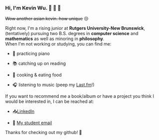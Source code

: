 ### Hi, I'm Kevin Wu. :night_with_stars: :statue_of_liberty: :tea:

~~Wow another asian kevin. how unique~~ :unamused:

Right now, I'm a rising junior at **Rutgers University-New Brunswick**, (tentatively) pursuing two B.S. degrees in **computer science** and **mathematics** as well as minoring in **philosophy**.  
When I'm not working or studying, you can find me:

 - :musical_keyboard: practicing piano

 - :books: catching up on reading

 - :bento: cooking & eating food 

 - :headphones: listening to music (peep my [Last.fm](https://www.last.fm/user/boiledleafwater)!)

If you want to recommend me a book/album or have a project you think I would be interested in, I can be reached at:

 -  :inbox_tray:[LinkedIn](https://www.linkedin.com/in/kevin-wu-576a05126/)

 - :email: [My student email](mailto:kww46@scarletmail.rutgers.edu?subject=[Github]%20Placeholder%20Subject%20Text)

Thanks for checking out my github! :wave:
